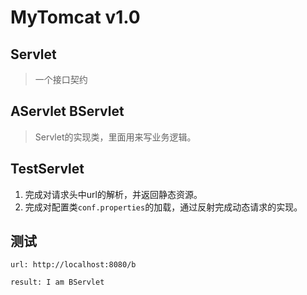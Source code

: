 # MyTomcat v1.0

## Servlet
>一个接口契约


## AServlet BServlet 
>Servlet的实现类，里面用来写业务逻辑。

## TestServlet
1. 完成对请求头中url的解析，并返回静态资源。
2. 完成对配置类`conf.properties`的加载，通过反射完成动态请求的实现。

## 测试
```$xslt
url: http://localhost:8080/b

result: I am BServlet
```